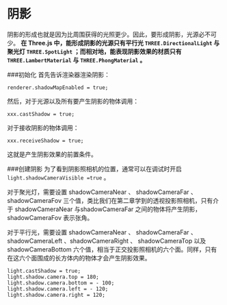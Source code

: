 阴影
===
阴影的形成也就是因为比周围获得的光照更少。因此，要形成阴影，光源必不可少。
**在 Three.js 中，能形成阴影的光源只有平行光 `THREE.DirectionalLight` 与聚光灯 `THREE.SpotLight` ；而相对地，能表现阴影效果的材质只有 `THREE.LambertMaterial` 与 `THREE.PhongMaterial` 。**

###初始化
首先告诉渲染器渲染阴影：

    renderer.shadowMapEnabled = true;
然后，对于光源以及所有要产生阴影的物体调用：

    xxx.castShadow = true;

对于接收阴影的物体调用：

    xxx.receiveShadow = true;
这就是产生阴影效果的前置条件。

###创建阴影
为了看到阴影照相机的位置，通常可以在调试时开启 `light.shadowCameraVisible =true` 。

对于聚光灯，需要设置 shadowCameraNear 、 shadowCameraFar 、 shadowCameraFov 三个值，类比我们在第二章学到的透视投影照相机，只有介于 shadowCameraNear 与shadowCameraFar 之间的物体将产生阴影， shadowCameraFov 表示张角。

对于平行光，需要设置 shadowCameraNear 、 shadowCameraFar 、 shadowCameraLeft 、shadowCameraRight 、 shadowCameraTop 以及 shadowCameraBottom 六个值，相当于正交投影照相机的六个面。同样，只有在这六个面围成的长方体内的物体才会产生阴影效果。
    
    light.castShadow = true;
	light.shadow.camera.top = 180;
	light.shadow.camera.bottom = - 100;
	light.shadow.camera.left = - 120;
	light.shadow.camera.right = 120;